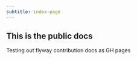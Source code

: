 ```yaml
---
subtitle: index-page
---
```

## This is the public docs
Testing out flyway contribution docs as GH pages